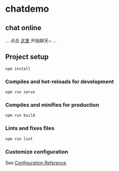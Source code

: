 # chatdemo

## chat online
...
点击 [这里](http://123.57.215.101:3000/chatroom) 开始聊天~
...

## Project setup
```
npm install
```

### Compiles and hot-reloads for development
```
npm run serve
```

### Compiles and minifies for production
```
npm run build
```

### Lints and fixes files
```
npm run lint
```

### Customize configuration
See [Configuration Reference](https://cli.vuejs.org/config/).
